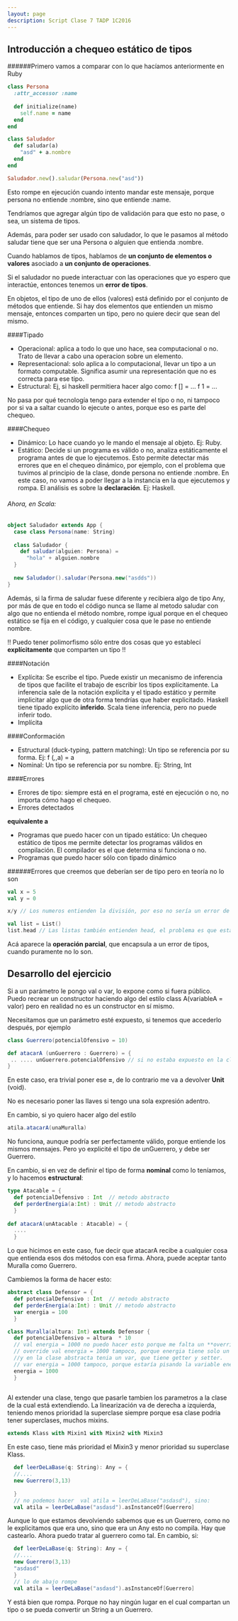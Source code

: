 ```yaml
---
layout: page
description: Script Clase 7 TADP 1C2016
---
```


## Introducción a chequeo estático de tipos

######Primero vamos a comparar con lo que hacíamos anteriormente en Ruby

```ruby
class Persona
  :attr_accessor :name
  
  def initialize(name)
    self.name = name
  end
end

class Saludador
  def saludar(a)
    "asd" + a.nombre
  end
end

Saludador.new().saludar(Persona.new("asd"))
```

Esto rompe en ejecución cuando intento mandar este mensaje, porque persona no entiende :nombre, sino que entiende :name.

Tendríamos que agregar algún tipo de validación para que esto no pase, o sea, un sistema de tipos.

Además, para poder ser usado con saludador, lo que le pasamos al método saludar tiene que ser una Persona
o alguien que entienda :nombre.

Cuando hablamos de tipos, hablamos de **un conjunto de elementos o valores** asociado a **un conjunto de operaciones**.

Si el saludador no puede interactuar con las operaciones que yo espero que interactúe, entonces tenemos un **error de tipos**.

En objetos, el tipo de uno de ellos (valores) está definido por el conjunto de métodos que entiende. Si hay dos elementos que entienden
un mismo mensaje, entonces comparten un tipo, pero no quiere decir que sean del mismo.

####Tipado

- Operacional: aplica a todo lo que uno hace, sea computacional o no. Trato de llevar a cabo una operacion sobre un 
elemento. 
- Representacional: solo aplica a lo computacional, llevar un tipo a un formato computable. Significa asumir una representación que no es correcta para ese tipo.
- Estructural: Ej, si haskell permitiera hacer algo como: f [] = ...   f 1 = ... 

No pasa por qué tecnología tengo para extender el tipo o no, ni tampoco por si va a saltar cuando lo ejecute o antes, porque eso es parte del chequeo.

####Chequeo

- Dinámico: Lo hace cuando yo le mando el mensaje al objeto. Ej: Ruby.
- Estático: Decide si un programa es válido o no, analiza estáticamente el programa antes de que lo ejecutemos.
Esto permite detectar más errores que en el chequeo dinámico, por ejemplo, con el problema que tuvimos al principio
de la clase, donde persona no entiende :nombre. En este caso, no vamos a poder llegar a la instancia en la que ejecutemos
y rompa. El análisis es sobre la **declaración**. Ej: Haskell.

###### Ahora, en Scala:

``` scala
object Saludador extends App {
  case class Persona(name: String)
  
  class Saludador {
    def saludar(alguien: Persona) =
      "hola" + alguien.nombre
  }
  
  new Saludador().saludar(Persona.new("asdds"))
}
```

Además, si la firma de saludar fuese diferente y recibiera algo de tipo Any, por más de que en todo el código nunca se
llame al metodo saludar con algo que no entienda el método nombre, rompe igual porque en el chequeo estático se fija
en el código, y cualquier cosa que le pase no entiende nombre. 

!! Puedo tener polimorfismo sólo entre dos cosas que yo establecí **explícitamente** que comparten un tipo !!

####Notación
- Explícita: Se escribe el tipo. Puede existir un mecanismo de inferencia de tipos que facilite el trabajo de escribir los tipos explícitamente.
La inferencia sale de la notación explícita y el tipado estático y permite implicitar algo que de otra forma tendrías que haber explicitado. 
Haskell tiene tipado explícito **inferido**. Scala tiene inferencia, pero no puede inferir todo.
- Implícita

####Conformación
- Estructural (duck-typing, pattern matching): Un tipo se referencia por su forma. Ej: f (_,_,a) = a
- Nominal: Un tipo se referencia por su nombre. Ej: String, Int

####Errores
- Errores de tipo: siempre está en el programa, esté en ejecución o no, no importa cómo hago el chequeo.
- Errores detectados

**equivalente a**

- Programas que puedo hacer con un tipado estático: Un chequeo estático de tipos me permite detectar los programas válidos en compilación. El compilador es el que determina si funciona o no.
- Programas que puedo hacer sólo con tipado dinámico

######Errores que creemos que deberían ser de tipo pero en teoría no lo son
``` scala
val x = 5
val y = 0

x/y // Los numeros entienden la división, por eso no sería un error de tipos en realidad

val list = List()
list.head // Las listas también entienden head, el problema es que está vacía
```
Acá aparece la **operación parcial**, que encapsula a un error de tipos, cuando puramente no lo son.

## Desarrollo del ejercicio

Si a un parámetro le pongo val o var, lo expone como si fuera público.
Puedo recrear un constructor haciendo algo del estilo class A(variableA = valor) pero en realidad no es un constructor en sí mismo.

Necesitamos que un parámetro esté expuesto, si tenemos que accederlo después, por ejemplo
``` scala
class Guerrero(potencialOfensivo = 10)

def atacarA (unGuerrero : Guerrero) = {
 .. .... unGuerrero.potencialOfensivo // si no estaba expuesto en la clase, no podía hacerlo.
}
```
En este caso, era trivial poner ese **=**, de lo contrario me va a devolver **Unit** (void).

No es necesario poner las llaves si tengo una sola expresión adentro.

En cambio, si yo quiero hacer algo del estilo
``` scala
atila.atacarA(unaMuralla)
```
No funciona, aunque podría ser perfectamente válido, porque entiende los mismos mensajes. Pero yo explicité el tipo de unGuerrero, y debe ser Guerrero.

En cambio, si en vez de definir el tipo de forma **nominal** como lo teníamos, y lo hacemos **estructural**:

``` scala
type Atacable = {
  def potencialDefensivo : Int  // metodo abstracto
  def perderEnergia(a:Int) : Unit // metodo abstracto
  }
  
def atacarA(unAtacable : Atacable) = {
  ....
  }

```
Lo que hicimos en este caso, fue decir que atacarA recibe a cualquier cosa que entienda esos dos métodos con esa firma.
Ahora, puede aceptar tanto Muralla como Guerrero.

Cambiemos la forma de hacer esto:

``` scala
abstract class Defensor = {
  def potencialDefensivo : Int  // metodo abstracto
  def perderEnergia(a:Int) : Unit // metodo abstracto
  var energia = 100
  }

class Muralla(altura: Int) extends Defensor {
  def potencialDefensivo = altura  * 10
  // val energia = 1000 no puedo hacer esto porque me falta un **override**
  // override val energia = 1000 tampoco, porque energia tiene solo un getter y no un setter,
  //y en la clase abstracta tenia un var, que tiene getter y setter.
  // var energia = 1000 tampoco, porque estaría pisando la variable energia con otra variable energia.
  energia = 1000
  }
  
```
Al extender una clase, tengo que pasarle tambien los parametros a la clase de la cual está extendiendo.
La linearización va de derecha a izquierda, teniendo menos prioridad la superclase siempre porque esa clase podria tener superclases, muchos mixins.
``` scala
extends Klass with Mixin1 with Mixin2 with Mixin3
```
En este caso, tiene más prioridad el Mixin3 y menor prioridad su superclase Klass.

``` scala
  def leerDeLaBase(q: String): Any = {
  //....
  new Guerrero(3,13)
  
  }
  // no podemos hacer  val atila = leerDeLaBase("asdasd"), sino:
  val atila = leerDeLaBase("asdasd").asInstanceOf[Guerrero]
```
Aunque lo que estamos devolviendo sabemos que es un Guerrero, como no le explicitamos que era uno, sino que era un Any
esto no compila. Hay que castearlo. Ahora puedo tratar al guerrero como tal. En cambio, si:

``` scala
  def leerDeLaBase(q: String): Any = {
  //....
  new Guerrero(3,13)
  "asdasd"
  }
  // lo de abajo rompe
  val atila = leerDeLaBase("asdasd").asInstanceOf[Guerrero]
```
Y está bien que rompa. Porque no hay ningún lugar en el cual compartan un tipo o se pueda convertir un String a un Guerrero.